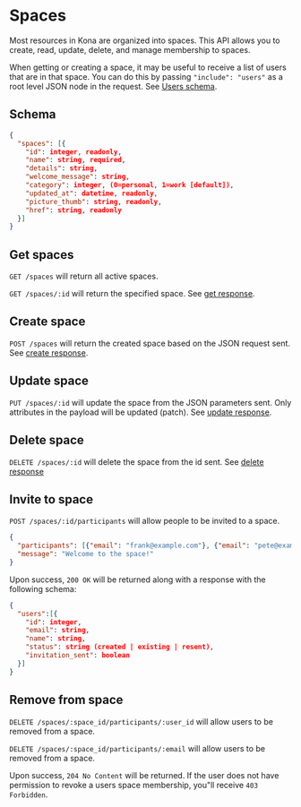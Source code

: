 Spaces
========

Most resources in Kona are organized into spaces.  This API allows you to create, read, update, delete, and manage membership to spaces.

When getting or creating a space, it may be useful to receive a list of users that are in that space.  You can do this
by passing `"include": "users"` as a root level JSON node in the request. See [Users schema](users.md#schema).

Schema  <a name='schema'><a>
------------
```json
{
  "spaces": [{
    "id": integer, readonly,
    "name": string, required,
    "details": string,
    "welcome_message": string,
    "category": integer, (0=personal, 1=work [default]),
    "updated_at": datetime, readonly,
    "picture_thumb": string, readonly,
    "href": string, readonly
  }]
}
```


Get spaces
------------
`GET /spaces` will return all active spaces.

`GET /spaces/:id` will return the specified space. See [get response](responses.md#get).


Create space
-----------
`POST /spaces` will return the created space based on the JSON request sent. See [create response](responses.md#create).


Update space
---------------
`PUT /spaces/:id` will update the space from the JSON parameters sent. Only attributes in the payload will be updated (patch). See [update response](responses.md#update).


Delete space
---------------
`DELETE /spaces/:id` will delete the space from the id sent. See [delete response](responses.md#delete)


Invite to space
---------------
`POST /spaces/:id/participants` will allow people to be invited to a space.

```json
{
  "participants": [{"email": "frank@example.com"}, {"email": "pete@example.com"}],
  "message": "Welcome to the space!"
}
```

Upon success, `200 OK` will be returned along with a response with the following schema:

```json
{
  "users":[{
    "id": integer,
    "email": string,
    "name": string,
    "status": string (created | existing | resent),
    "invitation_sent": boolean
  }]
}
```

Remove from space
---------------
`DELETE /spaces/:space_id/participants/:user_id` will allow users to be removed from a space.

`DELETE /spaces/:space_id/participants/:email` will allow users to be removed from a space.

Upon success, `204 No Content` will be returned.  If the user does not have permission to revoke a users space membership, you"ll receive `403 Forbidden`.
